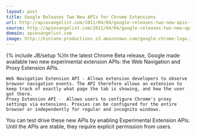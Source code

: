 ```yaml
---
layout: post
title: Google Releases Two New APIs for Chrome Extensions
url: http://apievangelist.com/2011/04/04/google-releases-two-new-apis-for-chrome-extensions/
source: http://apievangelist.com/2011/04/04/google-releases-two-new-apis-for-chrome-extensions/
domain: apievangelist.com
image: http://kinlane-productions.s3.amazonaws.com/google-chrome-logo.jpg
---
```

{% include JB/setup %}In the latest Chrome Beta release, Google made available two new experimental extension APIs: the Web Navigation and Proxy Extension APIs.

	Web Navigation Extension API - Allows extension developers to observe browser navigation events. The API therefore allows an extension to keep track of exactly what page the tab is showing, and how the user got there.
	Proxy Extension API -  Allows users to configure Chrome's proxy settings via extensions. Proxies can be configured for the entire browser or independently for regular and incognito windows.

You can test drive these new APIs by enabling Experimental Extension APIs.
Until the APIs are stable, they require explicit permission from users.